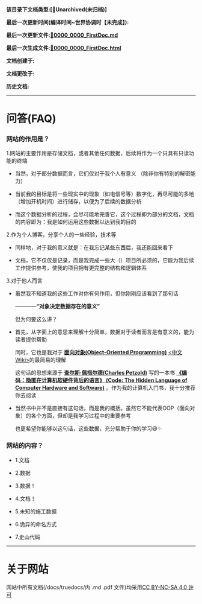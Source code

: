 **该目录下文档类型:[🌲Unarchived(未归档)]**

**最后一次更新时间(编译时间~世界协调时【未完成】):<p id="current-time"></p>**
<script>document.getElementById("current-time").innerText = (new Date()).toUTCString();</script>

**最后一次更新文件:[📮0000_0000_FirstDoc.md](/docs/mdDoc/0000_0000_FirstDoc.md)**

**最后一次生成文件:[📮0000_0000_FirstDoc.html](/docs/htmlDoc/html_unarchived/0000_0000_FirstDoc.html)**

**文档创建于:**

**文档更改于:**

**历史文档:**

***

# 问答(FAQ)

### 网站的作用是？

1.网站的主要作用是存储文档，或者其他任何数据，后续将作为一个只具有只读功能的终端

 - 当然，对于部分数据而言，它们仅对于我个人有意义 （除非你有特别的解密能力）

 - 当前我的目标是将一些现实中的现象（如电信号等）数字化，再尽可能的多地（增加开机时间）进行储存，以便为了后续的数据分析

 - 而这个数据分析的过程，会尽可能地完善它，这个过程即为部分的文档，文档的内容即为：我是如何运用这些数据以达到我的目的

2.作为个人博客，分享个人的一些经验，技术等

 - 同样地，对于我的意义就是：在我忘记某些东西后，我还能回来看下

 - 文档，它不仅仅是记录，而是我完成一些大（）项目所必须的，它能为我后续工作提供参考，使我的项目拥有更完整的结构和逻辑体系

3.对于他人而言

 - 虽然我不知道我的这些工作对你有何作用，但你刚刚应该看到了那句话

   ————**“对象决定数据存在的意义”**

   但为何要这么讲？

 - 首先，从字面上的意思来理解十分简单，数据对于读者而言是有意义的，能为读者提供帮助

   同时，它也是我对于 [**面向对象(Object-Oriented Programming)**](https://en.wikipedia.org/wiki/Object-oriented_programming "英文Wiki") [<中文Wiki>](https://zh.wikipedia.org/wiki/面向对象程序设计 "中文Wiki")的最简易的理解

   这句话的思想来源于 [**查尔斯·佩措尔德(Charles Petzold)**](https://en.wikipedia.org/wiki/Charles_Petzold "英文Wiki") 写的一本书 [**《编码：隐匿在计算机软硬件背后的语言》 (Code: The Hidden Language of Computer Hardware and Software)**](https://en.wikipedia.org/wiki/Code:_The_Hidden_Language_of_Computer_Hardware_and_Software "英文Wiki") 。作为我的计算机入门书，我十分推荐你去阅读

 - 当然书中并不是直接有这句话，而是我的概括。虽然它不能代表OOP（面向对象）的各个方面，但却是我学习过程中的重要参考

   也更希望你能够以这句话，这些数据，充分帮助于你的学习😃✨

### 网站的内容？

- 1.文档

- 2.数据

- 3.数据！

- 4.文档！

- 5.未知的施工数据

- 6.诡异的命名方式

- 7.史山代码

***

# 关于网站
网站中所有文档(/docs/truedocs/内 .md .pdf 文件)均采用[CC BY-NC-SA 4.0 许可](https://creativecommons.org/licenses/by-nc/4.0/legalcode.txt)
